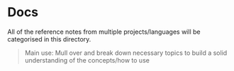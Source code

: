 # Docs

All of the reference notes from multiple projects/languages will be categorised in this directory.

> Main use: Mull over and break down necessary topics to build a solid understanding of the concepts/how to use

